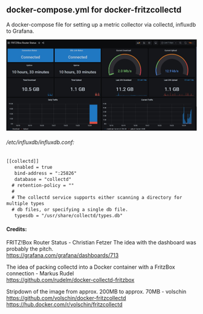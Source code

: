 ## docker-compose.yml for docker-fritzcollectd

A docker-compose file for setting up a metric collector
via collectd, influxdb to Grafana.

![Fritzbox Grafana Dashboard](https://raw.githubusercontent.com/der-pw/docker-fritzcollectd/docker-compose/img/FritzBox-Grafana-Dashboard.jpg) 



###### /etc/influxdb/influxdb.conf:
```
[[collectd]]
   enabled = true
   bind-address = ":25826"
   database = "collectd"
  # retention-policy = ""
  #
  # The collectd service supports either scanning a directory for multiple types
  # db files, or specifying a single db file.
   typesdb = "/usr/share/collectd/types.db"
```

#### Credits:
FRITZ!Box Router Status - Christian Fetzer
The idea with the dashboard was probably the pitch.  
https://grafana.com/grafana/dashboards/713

The idea of ​​packing collectd into a Docker container with a FritzBox connection - Markus Rudel  
https://github.com/rudelm/docker-collectd-fritzbox

Stripdown of the image from approx. 200MB to approx. 70MB - volschin  
https://github.com/volschin/docker-fritzcollectd  
https://hub.docker.com/r/volschin/fritzcollectd
